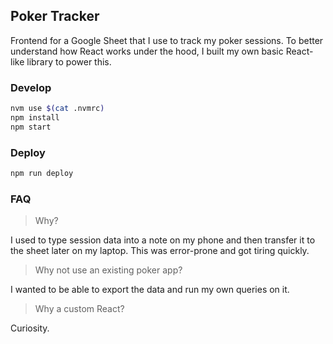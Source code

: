 ## Poker Tracker

Frontend for a Google Sheet that I use to track my poker sessions. To better
understand how React works under the hood, I built my own basic React-like
library to power this.

### Develop

```sh
nvm use $(cat .nvmrc)
npm install
npm start
```

### Deploy

```sh
npm run deploy
```

### FAQ

> Why?

I used to type session data into a note on my phone and then
transfer it to the sheet later on my laptop. This was error-prone and got tiring
quickly.

> Why not use an existing poker app?

I wanted to be able to export the data and run my own queries on it.

> Why a custom React?

Curiosity.
